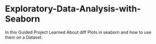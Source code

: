 # Exploratory-Data-Analysis-with-Seaborn


In this Guided Project Learned About diff Plots in seaborn and how to use them on a Dataset.
